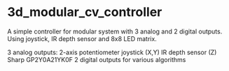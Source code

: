 # 3d_modular_cv_controller
A simple controller for modular system with 3 analog and 2 digital outputs. Using joystick, IR depth sensor and 8x8 LED matrix.

3 analog outputs:
  2-axis potentiometer joystick (X,Y)
  IR depth sensor (Z) Sharp GP2Y0A21YK0F
2 digital outputs for various algorithms


